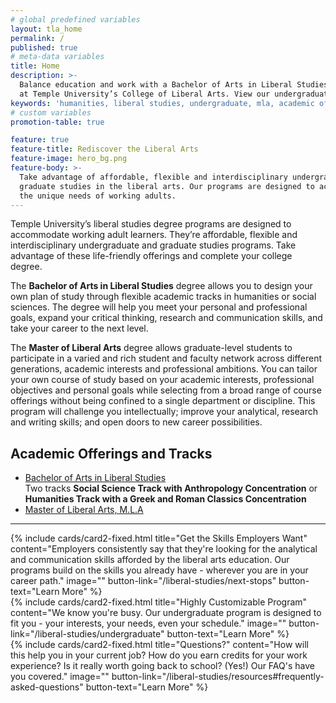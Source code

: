 ```yaml
---
# global predefined variables
layout: tla_home
permalink: /
published: true
# meta-data variables
title: Home
description: >-
  Balance education and work with a Bachelor of Arts in Liberal Studies or a Master of Liberal Arts
  at Temple University’s College of Liberal Arts. View our undergraduate academic offerings.
keywords: 'humanities, liberal studies, undergraduate, mla, academic offerings'
# custom variables
promotion-table: true

feature: true
feature-title: Rediscover the Liberal Arts
feature-image: hero_bg.png
feature-body: >-
  Take advantage of affordable, flexible and interdisciplinary undergraduate and
  graduate studies in the liberal arts. Our programs are designed to accommodate
  the unique needs of working adults.
---
```

Temple University’s liberal studies degree programs are designed to accommodate working adult learners. They’re affordable, flexible and interdisciplinary undergraduate and graduate studies programs. Take advantage of these life-friendly offerings and complete your college degree.

The **Bachelor of Arts in Liberal Studies** degree allows you to design your own plan of study through flexible academic tracks in humanities or social sciences. The degree will help you meet your personal and professional goals, expand your critical thinking, research and communication skills, and take your career to the next level.

The **Master of Liberal Arts** degree allows graduate-level students to participate in a varied and rich student and faculty network across different generations, academic interests and professional ambitions. You can tailor your own course of study based on your academic interests, professional objectives and personal goals while selecting from a broad range of course offerings without being confined to a single department or discipline. This program will challenge you intellectually; improve your analytical, research and writing skills; and open doors to new career possibilities.

## Academic Offerings and Tracks
- [Bachelor of Arts in Liberal Studies](http://bulletin.temple.edu/undergraduate/liberal-arts/liberal-studies/ba-liberal-studies/)<br> Two tracks **Social Science Track with Anthropology Concentration** or **Humanities Track with a Greek and Roman Classics Concentration**<br>
- [Master of Liberal Arts, M.L.A](https://bulletin.temple.edu/graduate/scd/cla/liberal-arts-mla/)

___

<div class="row row-wide">
  <div class="col m12 l4">{% include cards/card2-fixed.html
    title="Get the Skills Employers Want"
    content="Employers consistently say that they're looking for the analytical and communication skills afforded by the liberal arts education. Our programs build on the skills you already have - wherever you are in your career path."
    image=""
    button-link="/liberal-studies/next-stops"
    button-text="Learn More" %}
  </div>
  <div class="row row-wide">
    <div class="col m12 l4">{% include cards/card2-fixed.html
      title="Highly Customizable Program"
      content="We know you're busy. Our undergraduate program is designed to fit you - your interests, your needs, even your schedule."
      image=""
      button-link="/liberal-studies/undergraduate"
      button-text="Learn More" %}
    </div>
    <div class="row row-wide">
      <div class="col m12 l4">{% include cards/card2-fixed.html
        title="Questions?"
        content="How will this help you in your current job? How do you earn credits for your work experience? Is it really worth going back to school? (Yes!) Our FAQ's have you covered."
        image=""
        button-link="/liberal-studies/resources#frequently-asked-questions"
        button-text="Learn More" %}
      </div>
</div>
